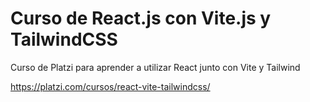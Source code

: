 # Curso de React.js con Vite.js y TailwindCSS

Curso de Platzi para aprender a utilizar React junto con Vite y Tailwind

https://platzi.com/cursos/react-vite-tailwindcss/